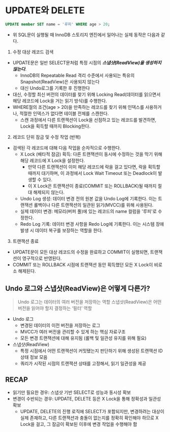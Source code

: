 # UPDATE와 DELETE

```sql
UPDATE member SET name = '루피' WHERE age > 20;
```

- 위 SQL문이 실행될 때 InnoDB 스토리지 엔진에서 일어나는 실제 동작은 다음과 같다.

1. 수정 대상 레코드 검색

- UPDATE문은 일반 SELECT문처럼 특정 시점의 **_스냅샷(ReadView)을 생성하지 않는다_**.
  - InnoDB의 Repeatable Read 격리 수준에서 사용되는 특유의 Snapshot(ReadView)은 사용되지 않는다
  - 대신 Undo로그를 기록한 후 진행한다
- 대신, 수정할 최신 버전의 데이터를 찾기 위해 Locking Read(데이터를 읽으면서 해당 레코드에 Lock을 거는 읽기 방식)를 수행한다.
- WHERE절의 조건(age > 20)을 만족하는 레코드를 찾기 위해 인덱스를 사용하거나, 적절한 인덱스가 없다면 테이블 전체를 스캔한다.
  - 스캔 과정에서 다른 트랜잭션이 Lock을 선점하고 있는 레코드를 발견하면, Lock을 획득할 때까지 Blocking한다.

2. 레코드 단위 잠금 및 수정 작업 (반복)

- 검색된 각 레코드에 대해 다음 작업을 순차적으로 수행한다.
  - X Lock (배타적 잠금) 획득: 다른 트랜잭션이 동시에 수정하는 것을 막기 위해 해당 레코드에 X Lock을 설정한다.
    - 만약 다른 트랜잭션이 이미 해당 레코드에 락을 걸고 있다면, 락을 획득할 때까지 대기하며, 이 과정에서 Lock Wait Timeout 또는 Deadlock이 발생할 수 있다.
    - 이 X Lock은 트랜잭션이 종료(COMMIT 또는 ROLLBACK)될 때까지 절대 해제되지 않는다.
  - Undo Log 생성: 데이터 변경 전의 원본 값을 Undo Log에 기록한다. 이는 트랜잭션 롤백이나 다른 트랜잭션의 일관된 읽기(MVCC)를 위해 사용된다.
  - 실제 데이터 변경: 메모리(버퍼 풀)에 있는 레코드의 name 컬럼을 '루피'로 수정한다.
  - Redo Log 기록: 데이터 변경 사항을 Redo Log에 기록한다. 이는 시스템 장애 발생 시 데이터 복구를 보장하는 역할을 한다.

3. 트랜잭션 종료

- UPDATE문이 모든 대상 레코드의 수정을 완료하고 COMMIT이 실행되면, 트랜잭션이 영구적으로 반영된다.
- COMMIT 또는 ROLLBACK 시점에 트랜잭션 동안 획득했던 모든 X Lock이 비로소 해제된다.

## Undo 로그와 스냅샷(ReadView)은 어떻게 다른가?

> Undo 로그는 데이터의 여러 버전을 저장하는 역할
> 스냅샷(ReadView)은 어떤 버전을 읽어야 할지 결정하는 ‘필터’ 역할

- Undo 로그
  - 변경된 데이터의 이전 버전을 저장하는 로그
  - MVCC가 여러 버전을 관리할 수 있게 하는 핵심 자료구조
  - 모든 변경 트랜잭션에 대해 유지됨 (롤백 및 일관성 유지를 위해 필요)
- 스냅샷(ReadView)
  - 특정 시점에서 어떤 트랜잭션이 커밋됐는지 판단하기 위해 생성된 트랜잭션 ID 상태 정보 모음
  - 쿼리가 시작된 시점의 트랜잭션 상태를 고정해서, 읽기 일관성을 제공

## RECAP

- 읽기만 필요한 경우: 스냅샷 기반 SELECT로 성능과 동시성 확보
- 변경이 수반되는 경우: UPDATE, DELETE 등은 X Lock을 통해 정확성과 일관성 확보
  - UPDATE, DELETE의 진행 로직에 SELECT가 포함되지만, 변경하려는 대상이 실제 존재하고, 다른 트랜잭션과 충돌이 없는지를 정확히 확인해야 하므로 X Lock을 걸고, 그 잠금이 확보된 이후에 변경 작업을 수행해야 함